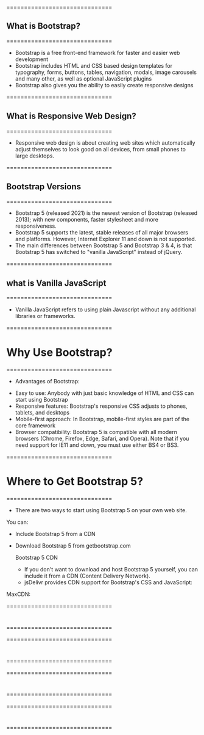 ==============================

## What is Bootstrap?

==============================

- Bootstrap is a free front-end framework for faster and easier web development
- Bootstrap includes HTML and CSS based design templates for typography, forms, buttons, tables, navigation, modals, image carousels and many other, as well as optional JavaScript plugins
- Bootstrap also gives you the ability to easily create responsive designs

==============================

## What is Responsive Web Design?

==============================

- Responsive web design is about creating web sites which automatically adjust themselves to look good on all devices, from small phones to large desktops.

==============================

## Bootstrap Versions

==============================

- Bootstrap 5 (released 2021) is the newest version of Bootstrap (released 2013); with new components, faster stylesheet and more responsiveness.
- Bootstrap 5 supports the latest, stable releases of all major browsers and platforms. However, Internet Explorer 11 and down is not supported.
- The main differences between Bootstrap 5 and Bootstrap 3 & 4, is that Bootstrap 5 has switched to "vanilla JavaScript" instead of jQuery.

==============================

## what is Vanilla JavaScript

==============================

- Vanilla JavaScript refers to using plain Javascript without any additional libraries or frameworks.

==============================

# Why Use Bootstrap?

==============================

- Advantages of Bootstrap:

* Easy to use: Anybody with just basic knowledge of HTML and CSS can start using Bootstrap
* Responsive features: Bootstrap's responsive CSS adjusts to phones, tablets, and desktops
* Mobile-first approach: In Bootstrap, mobile-first styles are part of the core framework
* Browser compatibility: Bootstrap 5 is compatible with all modern browsers (Chrome, Firefox, Edge, Safari, and Opera). Note that if you need support for IE11 and down, you must use either BS4 or BS3.

==============================

# Where to Get Bootstrap 5?

==============================

- There are two ways to start using Bootstrap 5 on your own web site.

You can:

- Include Bootstrap 5 from a CDN
- Download Bootstrap 5 from getbootstrap.com

  Bootstrap 5 CDN

  - If you don't want to download and host Bootstrap 5 yourself, you can include it from a CDN (Content Delivery Network).
  - jsDelivr provides CDN support for Bootstrap's CSS and JavaScript:

MaxCDN:

<!-- Latest compiled and minified CSS -->
<link href="https://cdn.jsdelivr.net/npm/bootstrap@5.3.3/dist/css/bootstrap.min.css" rel="stylesheet">

<!-- Latest compiled JavaScript -->
<script src="https://cdn.jsdelivr.net/npm/bootstrap@5.3.3/dist/js/bootstrap.bundle.min.js"></script>

==============================

#

==============================

==============================

#

==============================

==============================

#

==============================

==============================

#

==============================
